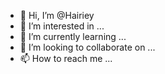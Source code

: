 - 👋 Hi, I’m @Hairiey
- 👀 I’m interested in ...
- 🌱 I’m currently learning ...
- 💞️ I’m looking to collaborate on ...
- 📫 How to reach me ...

<!---
Hairiey/Hairiey is a ✨ special ✨ repository because its `README.md` (this file) appears on your GitHub profile.
You can click the Preview link to take a look at your changes.
--->
